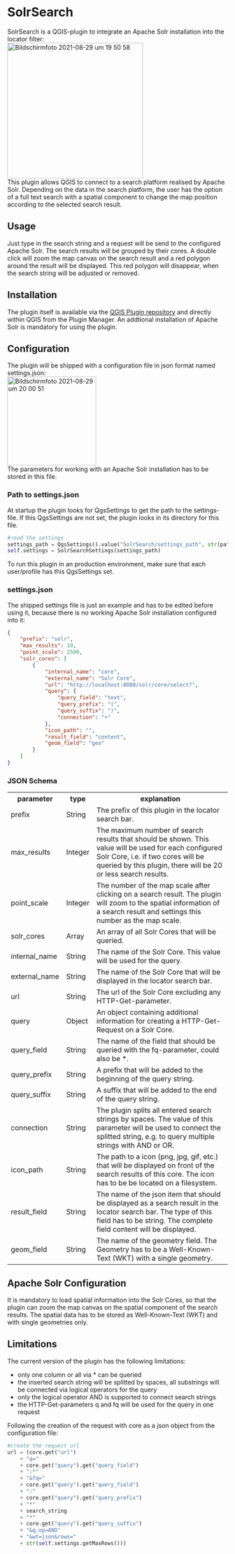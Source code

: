 # SolrSearch
SolrSearch is a QGIS-plugin to integrate an Apache Solr installation into the locator filter:
<br><img width="310" alt="Bildschirmfoto 2021-08-29 um 19 50 58" src="https://user-images.githubusercontent.com/23242936/131260351-03aa225d-0fce-4e63-8df2-8237f3c72f7f.png"><br>
This plugin allows QGIS to connect to a search platform realised by Apache Solr. Depending on the data in the search platform, the user has the option of a full text search with a spatial component to change the map position according to the selected search result.

## Usage
Just type in the search string and a request will be send to the configured Apache Solr.
The search results will be grouped by their cores. A double click will zoom the map canvas on the search result and a red polygon around the result will be displayed.
This red polygon will disappear, when the search string will be adjusted or removed.

## Installation
The plugin itself is available via the <a href="https://plugins.qgis.org">QGIS Plugin repository</a> and directly within QGIS from the Plugin Manager.
An addtional installation of Apache Solr is mandatory for using the plugin.

## Configuration
The plugin will be shipped with a configuration file in json format named settings.json:
<br><img width="203" alt="Bildschirmfoto 2021-08-29 um 20 00 51" src="https://user-images.githubusercontent.com/23242936/131260683-61344bd6-f4bb-4eff-81d8-b6bac9b36920.png"><br>
The parameters for working with an Apache Solr installation has to be stored in this file.

### Path to settings.json
At startup the plugin looks for QgsSettings to get the path to the settings-file. If this QgsSettings are not set, the plugin looks in its directory for this file.
```python
#read the settings
settings_path = QgsSettings().value("SolrSearch/settings_path", str(pathlib.Path(__file__).parent.resolve()) + "/settings.json")
self.settings = SolrSearchSettings(settings_path)
```
To run this plugin in an production environment, make sure that each user/profile has this QgsSettings set.

### settings.json
The shipped settings file is just an example and has to be edited before using it, because there is no working Apache Solr installation configured into it:
```json
{
	"prefix": "solr",
	"max_results": 10,
	"point_scale": 2500,
	"solr_cores": [
		{
			"internal_name": "core",
			"external_name": "Solr Core",
			"url": "http://localhost:8080/solr/core/select?",
			"query": {
				"query_field": "text",
				"query_prefix": "(",
				"query_suffix": ")",
				"connection": "+"
			},
			"icon_path": "",
			"result_field": "content",
			"geom_field": "geo"
		}
	]
}
```
### JSON Schema
<table>
  <tr>
    <th>parameter</th>
    <th>type</th>
    <th>explanation</th>
  </tr>
  <tr>
    <td>prefix</td>
    <td>String</td>
    <td>The prefix of this plugin in the locator search bar.</td>
  </tr>
  <tr>
    <td>max_results</td>
    <td>Integer</td>
    <td>The maximum number of search results that should be shown. This value will be used for each configured Solr Core, i.e. if two cores will be queried by this plugin, there will be 20 or less search results.</td>
  </tr>
  <tr>
    <td>point_scale</td>
    <td>Integer</td>
    <td>The number of the map scale after clicking on a search result. The plugin will zoom to the spatial information of a search result and settings this number as the map scale.</td>
  </tr>
  <tr>
    <td>solr_cores</td>
    <td>Array</td>
    <td>An array of all Solr Cores that will be queried.</td>
  </tr>
  <tr>
    <td>internal_name</td>
    <td>String</td>
    <td>The name of the Solr Core. This value will be used for the query.</td>
  </tr>
  <tr>
    <td>external_name</td>
    <td>String</td>
    <td>The name of the Solr Core that will be displayed in the locator search bar.</td>
  </tr>
  <tr>
    <td>url</td>
    <td>String</td>
    <td>The url of the Solr Core excluding any HTTP-Get-parameter.</td>
  </tr>
  <tr>
    <td>query</td>
    <td>Object</td>
    <td>An object containing additional information for creating a HTTP-Get-Request on a Solr Core.</td>
  </tr>
  <tr>
    <td>query_field</td>
    <td>String</td>
    <td>The name of the field that should be queried with the fq-parameter, could also be *.</td>
  </tr>
  <tr>
    <td>query_prefix</td>
    <td>String</td>
    <td>A prefix that will be added to the beginning of the query string.</td>
  </tr>
  <tr>
    <td>query_suffix</td>
    <td>String</td>
    <td>A suffix that will be added to the end of the query string.</td>
  </tr>
  <tr>
    <td>connection</td>
    <td>String</td>
    <td>The plugin splits all entered search strings by spaces. The value of this parameter will be used to connect the splitted string, e.g. to query multiple strings with AND or OR.</td>
  </tr>
  <tr>
    <td>icon_path</td>
    <td>String</td>
    <td>The path to a icon (png, jpg, gif, etc.) that will be displayed on front of the search results of this core. The icon has to be be located on a filesystem.</td>
  </tr>
  <tr>
    <td>result_field</td>
    <td>String</td>
    <td>The name of the json item that should be displayed as a search result in the locator search bar. The type of this field has to be string. The complete field content will be displayed.</td>
  </tr>
  <tr>
    <td>geom_field</td>
    <td>String</td>
    <td>The name of the geometry field. The Geometry has to be a Well-Known-Text (WKT) with a single geometry.</td>
  </tr>
</table>

## Apache Solr Configuration
It is mandatory to load spatial information into the Solr Cores, so that the plugin can zoom the map canvas on the spatial component of the search results. 
The spatial data has to be stored as Well-Known-Text (WKT) and with single geometries only.

## Limitations
The current version of the plugin has the following limitations:
- only one column or all via * can be queried
- the inserted search string will be splitted by spaces, all substrings will be connected via logical operators for the query
- only the logical operator AND is supported to connect search strings
- the HTTP-Get-parameters q and fq will be used for the query in one request

Following the creation of the request with core as a json object from the configuration file:
```python
#create the request url
url = (core.get("url")
    + "q="
    + core.get("query").get("query_field")
    + ":*"
    + "&fq="
    + core.get("query").get("query_field")
    + ":"
    + core.get("query").get("query_prefix")
    + "*"
    + search_string
    + "*"
    + core.get("query").get("query_suffix")
    + "&q.op=AND"
    + "&wt=json&rows="
    + str(self.settings.getMaxRows()))
```
